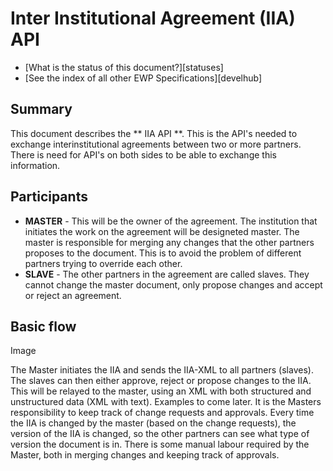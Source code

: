Inter Institutional Agreement (IIA) API
======================================

* [What is the status of this document?][statuses]
* [See the index of all other EWP Specifications][develhub]

Summary
-------

This document describes the ** IIA API **. This is the API's needed to exchange interinstitutional agreements between two
or more partners. There is need for API's on both sides to be able to exchange this information.

Participants
------------

* **MASTER** - This will be the owner of the agreement. The institution that initiates the work on the agreement will be designeted
  master. The master is responsible for merging any changes that the other partners proposes to the document. This is to
  avoid the problem of different partners trying to override each other.
* **SLAVE** - The other partners in the agreement are called slaves. They cannot change the master document, only propose changes
  and accept or reject an agreement.

Basic flow
----------

Image

The Master initiates the IIA and sends the IIA-XML to all partners (slaves). The slaves can then either approve, reject or propose
changes to the IIA. This will be relayed to the master, using an XML with both structured and unstructured data (XML with text). 
Examples to come later. It is the Masters responsibility to keep track of change requests and approvals. Every time the IIA is
changed by the master (based on the change requests), the version of the IIA is changed, so the other partners can see what type
of version the document is in. There is some manual labour required by the Master, both in merging changes and keeping track of 
approvals.